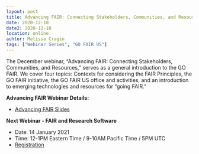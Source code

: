 ```yaml
---
layout: post
title: Advancing FAIR: Connecting Stakeholders, Communities, and Resources
date: 2020-12-10
date2: 2020-12-10
location: online
auhtor: Melissa Cragin
tags: ["Webinar Series", "GO FAIR US"]
---
```


The December webinar, “Advancing FAIR: Connecting Stakeholders, Communities, and Resources,” serves as a general introduction to the GO FAIR. We cover four topics: Contexts for considering the FAIR Principles, the GO FAIR initiative, the GO FAIR US office and activities, and an introduction to emerging technologies and resources for “going FAIR.”

__Advancing FAIR Webinar Details:__
* [Advancing FAIR Slides](https://gofair.us/assets/slides/2020-12-10-advancing-fair.pdf)

__Next Webinar - FAIR and Research Software__ 
* Date: 14 January 2021
* Time: 12-1PM Eastern Time / 9-10AM Pacific Time / 5PM UTC
* [Registration](https://ucsd.zoom.us/webinar/register/WN_Jdytmnh5SKOeASVTRiIOjA)
